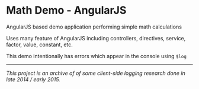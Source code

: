 # Math Demo - AngularJS

AngularJS based demo application performing simple math calculations

Uses many feature of AngularJS including controllers, directives, service, factor, value, constant, etc.

This demo intentionally has errors which appear in the console using `$log`

---

_This project is an archive of of some client-side logging research done in late 2014 / early 2015._
